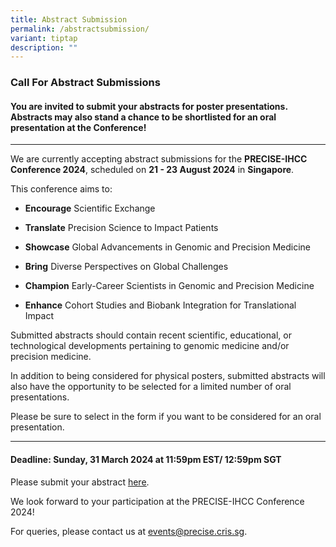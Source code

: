 ```yaml
---
title: Abstract Submission
permalink: /abstractsubmission/
variant: tiptap
description: ""
---
```

<h3><strong>Call For Abstract Submissions</strong></h3>
<h4>You are invited to submit your abstracts for poster presentations. Abstracts may also stand a chance to be shortlisted for an oral presentation at the Conference!</h4>
<p></p>
<hr>
<p></p>
<p>We are currently accepting abstract submissions for the <strong>PRECISE-IHCC Conference 2024</strong>,
scheduled on <strong>21 - 23 August 2024</strong> in <strong>Singapore</strong>.</p>
<p>This conference aims to:</p>
<ul data-tight="true" class="tight">
<li>
<p><strong>Encourage</strong> Scientific Exchange</p>
</li>
<li>
<p><strong>Translate</strong> Precision Science to Impact Patients</p>
</li>
<li>
<p><strong>Showcase</strong> Global Advancements in Genomic and Precision
Medicine</p>
</li>
<li>
<p><strong>Bring</strong> Diverse Perspectives on Global Challenges</p>
</li>
<li>
<p><strong>Champion</strong> Early-Career Scientists in Genomic and Precision
Medicine</p>
</li>
<li>
<p><strong>Enhance</strong> Cohort Studies and Biobank Integration for Translational
Impact</p>
</li>
</ul>
<p>Submitted abstracts should contain recent scientific, educational, or
technological developments pertaining to genomic medicine and/or precision
medicine.</p>
<p>In addition to being considered for physical posters, submitted abstracts
will also have the opportunity to be selected for a limited number of oral
presentations.</p>
<p>Please be sure to select in the form if you want to be considered for
an oral presentation.</p>
<p></p>
<hr>
<h4>Deadline: Sunday, 31 March 2024 at 11:59pm EST/ 12:59pm SGT</h4>
<p>Please submit your abstract <a href="https://form.gov.sg/65681f27991ea30012ec9845" rel="noopener noreferrer nofollow" target="_blank"><u>here</u></a>.&nbsp;</p>
<p>We look forward to your participation at the PRECISE-IHCC Conference 2024!</p>
<p>For queries, please contact us at <a href="https://form.gov.sg/65681f27991ea30012ec9845" rel="noopener noreferrer nofollow" target="_blank"><u>events@precise.cris.sg</u></a>.</p>